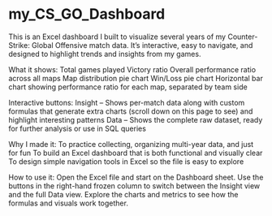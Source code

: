 # my_CS_GO_Dashboard
This is an Excel dashboard I built to visualize several years of my Counter-Strike: Global Offensive match data. It’s interactive, easy to navigate, and designed to highlight trends and insights from my games.

What it shows:
Total games played
Victory ratio
Overall performance ratio across all maps
Map distribution pie chart
Win/Loss pie chart
Horizontal bar chart showing performance ratio for each map, separated by team side

Interactive buttons:
Insight – Shows per-match data along with custom formulas that generate extra charts (scroll down on this page to see) and highlight interesting patterns
Data – Shows the complete raw dataset, ready for further analysis or use in SQL queries

Why I made it:
To practice collecting, organizing multi-year data, and just for fun
To build an Excel dashboard that is both functional and visually clear
To design simple navigation tools in Excel so the file is easy to explore

How to use it:
Open the Excel file and start on the Dashboard sheet.
Use the buttons in the right-hand frozen column to switch between the Insight view and the full Data view.
Explore the charts and metrics to see how the formulas and visuals work together.
